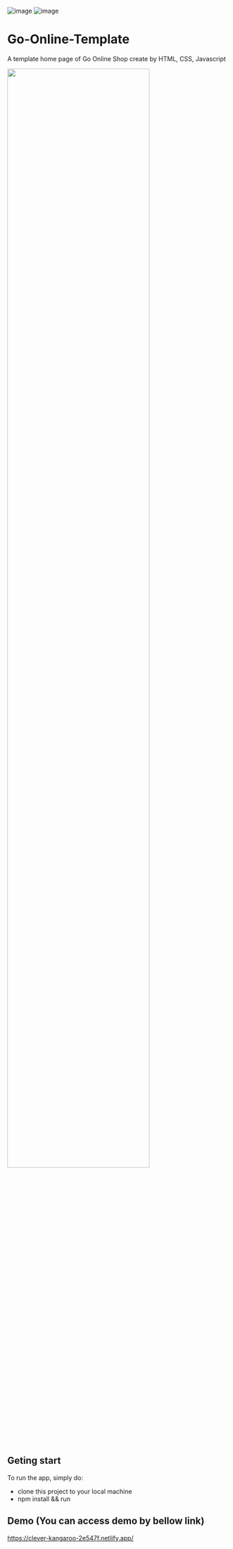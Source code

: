 ![image](https://github.com/phamtrongsang11/Go-Online-Template/assets/101312630/33242c69-8edc-428f-9ceb-f6ed9ac30680)
![image](https://github.com/phamtrongsang11/Go-Online-Template/assets/101312630/8a2e158f-2286-4020-981b-d8b23806a1b7)
# Go-Online-Template

A template home page of Go Online Shop create by HTML, CSS, Javascript

<img src="https://github.com/phamtrongsang11/Go-Online-Template/assets/101312630/8a2e158f-2286-4020-981b-d8b23806a1b7"  width="80%" height="80%">

## Geting start
To run the app, simply do:
- clone this project to your local machine
- npm install && run

## Demo (You can access demo by bellow link)
https://clever-kangaroo-2e547f.netlify.app/
